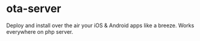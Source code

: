 ota-server
==========

Deploy and install over the air your iOS &amp; Android apps like a breeze. Works everywhere on php server.
